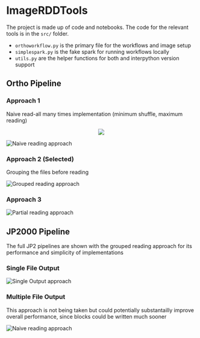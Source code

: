 # ImageRDDTools

The project is made up of code and notebooks. The code for the relevant tools is in the ```src/``` folder.

- ```orthoworkflow.py``` is the primary file for the workflows and image setup
- ```simplespark.py``` is the fake spark for running workflows locally
- ```utils.py``` are the helper functions for both and interpython version support 

## Ortho Pipeline


### Approach 1

Naive read-all many times implementation (minimum shuffle, maximum reading)

<p align="center">
  <img src="rdd_charts/naive_rdd.svg?raw=true"/>
</p>

![Naive reading approach](rdd_charts/naive_rdd.svg?raw=true)

### Approach 2 (Selected)

Grouping the files before reading

![Grouped reading approach](rdd_charts/naive_rdd.svg?raw=true)

### Approach 3

![Partial reading approach](rdd_charts/partial_rdd.svg?raw=true)

## JP2000 Pipeline

The full JP2 pipelines are shown with the grouped reading approach for its performance and simplicity of implementations

### Single File Output

![Single Output approach](rdd_charts/full_pipe_rdd.svg?raw=true)

### Multiple File Output

This approach is not being taken but could potentially substantailly improve overall performance, since blocks could be written much sooner

![Naive reading approach](rdd_charts/full_par_pipe_rdd.svg?raw=true)